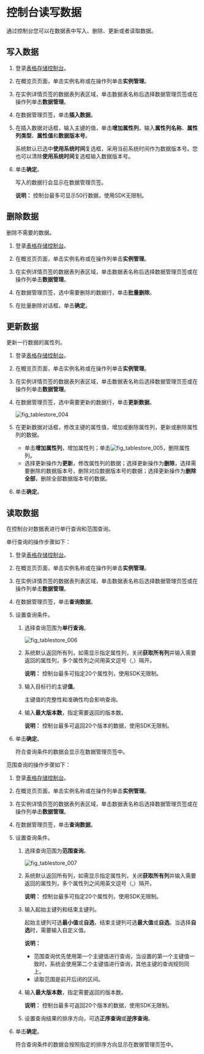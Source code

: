 # 控制台读写数据

通过控制台您可以在数据表中写入、删除、更新或者读取数据。

## 写入数据

1.  登录[表格存储控制台](https://otsnext.console.aliyun.com/)。

2.  在概览页页面，单击实例名称或在操作列单击**实例管理**。

3.  在实例详情页签的数据表列表区域，单击数据表名称后选择数据管理页签或在操作列单击**数据管理**。

4.  在数据管理页签，单击**插入数据**。

5.  在插入数据对话框，输入主键的值，单击**增加属性列**，输入**属性列名称**、**属性列类型**、**属性值**和**数据版本号**。

    系统默认已选中**使用系统时间**复选框，采用当前系统时间作为数据版本号。您也可以清除**使用系统时间**复选框输入数据版本号。

6.  单击**确定**。

    写入的数据行会显示在数据管理页签。

    **说明：** 控制台最多可显示50行数据，使用SDK无限制。


## 删除数据

删除不需要的数据。

1.  登录[表格存储控制台](https://otsnext.console.aliyun.com/)。

2.  在概览页页面，单击实例名称或在操作列单击**实例管理**。

3.  在实例详情页签的数据表列表区域，单击数据表名称后选择数据管理页签或在操作列单击**数据管理**。

4.  在数据管理页签，选中需要删除的数据行，单击**批量删除**。

5.  在批量删除对话框，单击**确定**。


## 更新数据

更新一行数据的属性列。

1.  登录[表格存储控制台](https://otsnext.console.aliyun.com/)。

2.  在概览页页面，单击实例名称或在操作列单击**实例管理**。

3.  在实例详情页签的数据表列表区域，单击数据表名称后选择数据管理页签或在操作列单击**数据管理**。

4.  在数据管理页签，选中需要更新的数据行，单击**更新数据**。

    ![fig_tablestore_004](https://static-aliyun-doc.oss-accelerate.aliyuncs.com/assets/img/zh-CN/5117309951/p96253.png)

5.  在更新数据对话框，修改主键的属性值，增加或删除属性列，更新或删除属性列的数据。

    -   单击**增加属性列**，增加属性列；单击![fig_tablestore_005](https://static-aliyun-doc.oss-accelerate.aliyuncs.com/assets/img/zh-CN/8806659951/p96256.png)，删除属性列。
    -   选择更新操作为**更新**，修改属性列的数据；选择更新操作为**删除**，选择需要删除的数据版本号，删除对应数据版本号的数据；选择更新操作为**删除全部**，删除全部数据版本号的数据。
6.  单击**确定**。


## 读取数据

在控制台对数据表进行单行查询和范围查询。

单行查询的操作步骤如下：

1.  登录[表格存储控制台](https://otsnext.console.aliyun.com/)。

2.  在概览页页面，单击实例名称或在操作列单击**实例管理**。

3.  在实例详情页签的数据表列表区域，单击数据表名称后选择数据管理页签或在操作列单击**数据管理**。

4.  在数据管理页签，单击**查询数据**。

5.  设置查询条件。

    1.  选择查询范围为**单行查询**。

        ![fig_tablestore_006](https://static-aliyun-doc.oss-accelerate.aliyuncs.com/assets/img/zh-CN/5117309951/p96271.png)

    2.  系统默认返回所有列，如需显示指定属性列，关闭**获取所有列**并输入需要返回的属性列，多个属性列之间用英文逗号（,）隔开。

        **说明：** 控制台最多可指定20个属性列，使用SDK无限制。

    3.  输入目标行的主键**值**。

        主键值的完整性和准确性均会影响查询。

    4.  输入**最大版本数**，指定需要返回的版本数。

        **说明：** 控制台最多可返回20个版本的数据，使用SDK无限制。

6.  单击**确定**。

    符合查询条件的数据会显示在数据管理页签中。


范围查询的操作步骤如下：

1.  登录[表格存储控制台](https://otsnext.console.aliyun.com/)。

2.  在概览页页面，单击实例名称或在操作列单击**实例管理**。

3.  在实例详情页签的数据表列表区域，单击数据表名称后选择数据管理页签或在操作列单击**数据管理**。

4.  在数据管理页签，单击**查询数据**。

5.  设置查询条件。

    1.  选择查询范围为**范围查询**。

        ![fig_tablestore_007](https://static-aliyun-doc.oss-accelerate.aliyuncs.com/assets/img/zh-CN/5117309951/p96285.png)

    2.  系统默认返回所有列，如需显示指定属性列，关闭**获取所有列**并输入需要返回的属性列，多个属性列之间用英文逗号（,）隔开。

        **说明：** 控制台最多可指定20个属性列，使用SDK无限制。

    3.  输入起始主键列和结束主键列。

        起始主键列可选**最小值**或**自选**，结束主键列可选**最大值**或**自选**。当选择**自选**时，需要输入自定义值。

        **说明：**

        -   范围查询优先使用第一个主键值进行查询，当设置的第一个主键值一致时，系统会使用第二个主键值进行查询，其他主键的查询规则同上。
        -   读取范围是前开后闭的区间。
    4.  输入**最大版本数**，指定需要返回的版本数。

        **说明：** 控制台最多可返回20个版本的数据，使用SDK无限制。

    5.  设置查询结果的排序方向，可选**正序查询**或**逆序查询**。

6.  单击**确定**。

    符合查询条件的数据会按照指定的排序方向显示在数据管理页签中。


